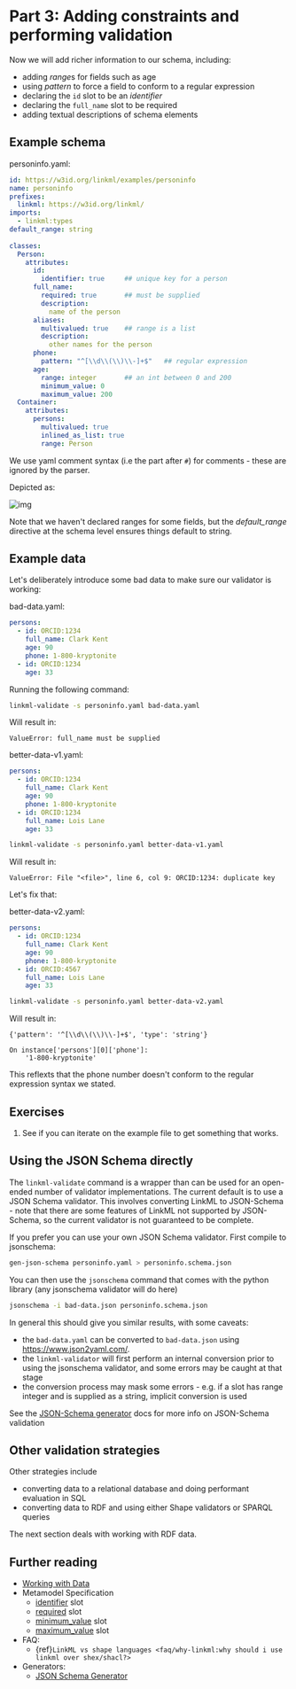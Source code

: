 # Part 3: Adding constraints and performing validation

Now we will add richer information to our schema, including:

 - adding *range*s for fields such as age
 - using *pattern* to force a field to conform to a regular expression
 - declaring the `id` slot to be an *identifier*
 - declaring the `full_name` slot to be required
 - adding textual descriptions of schema elements

## Example schema

personinfo.yaml:

```yaml
id: https://w3id.org/linkml/examples/personinfo
name: personinfo
prefixes:
  linkml: https://w3id.org/linkml/
imports:
  - linkml:types
default_range: string
  
classes:
  Person:
    attributes:
      id:
        identifier: true     ## unique key for a person
      full_name:
        required: true       ## must be supplied
        description:
          name of the person
      aliases:
        multivalued: true    ## range is a list
        description:
          other names for the person
      phone:
        pattern: "^[\\d\\(\\)\\-]+$"   ## regular expression
      age:
        range: integer       ## an int between 0 and 200
        minimum_value: 0
        maximum_value: 200
  Container:
    attributes:
      persons:
        multivalued: true
        inlined_as_list: true
        range: Person
```

We use yaml comment syntax (i.e the part after `#`) for comments - these are ignored by the parser.

Depicted as:

![img](https://yuml.me/diagram/nofunky;dir:TB/class/[Container]++-%20persons%200..*>[Person|id:string;full_name:string;aliases:string%20*;phone:string%20%3F;age:integer%20%3F],[Container])

Note that we haven't declared ranges for some fields, but the *default_range* directive at the schema level ensures things default to string.

## Example data

Let's deliberately introduce some bad data to make sure our validator is working:

bad-data.yaml:

```yaml
persons:
  - id: ORCID:1234
    full_name: Clark Kent
    age: 90
    phone: 1-800-kryptonite
  - id: ORCID:1234
    age: 33
```

Running the following command:

<!-- FAIL -->
```bash
linkml-validate -s personinfo.yaml bad-data.yaml
```

Will result in:

```
ValueError: full_name must be supplied
```

better-data-v1.yaml:

```yaml
persons:
  - id: ORCID:1234
    full_name: Clark Kent
    age: 90
    phone: 1-800-kryptonite
  - id: ORCID:1234
    full_name: Lois Lane
    age: 33
```

<!-- FAIL -->
```bash
linkml-validate -s personinfo.yaml better-data-v1.yaml
```

Will result in:

```
ValueError: File "<file>", line 6, col 9: ORCID:1234: duplicate key
```

Let's fix that:

better-data-v2.yaml:

```yaml
persons:
  - id: ORCID:1234
    full_name: Clark Kent
    age: 90
    phone: 1-800-kryptonite
  - id: ORCID:4567
    full_name: Lois Lane
    age: 33
```

<!-- FAIL -->
```bash
linkml-validate -s personinfo.yaml better-data-v2.yaml
```

Will result in:

```
{'pattern': '^[\\d\\(\\)\\-]+$', 'type': 'string'}

On instance['persons'][0]['phone']:
    '1-800-kryptonite'
```

This reflexts that the phone number doesn't conform to the regular expression syntax we stated.

## Exercises

 1. See if you can iterate on the example file to get something that works.

## Using the JSON Schema directly

The `linkml-validate` command is a wrapper than can be used for an
open-ended number of validator implementations. The current default is
to use a JSON Schema validator. This involves converting LinkML to
JSON-Schema - note that there are some features of LinkML not
supported by JSON-Schema, so the current validator is not guaranteed
to be complete.

If you prefer you can use your own JSON Schema validator. First compile to jsonschema:

```bash
gen-json-schema personinfo.yaml > personinfo.schema.json
```

You can then use the `jsonschema` command that comes with the python library (any jsonschema validator will do here)

<!-- FAIL -->
```bash
jsonschema -i bad-data.json personinfo.schema.json
```

In general this should give you similar results, with some caveats:
 - the `bad-data.yaml` can be converted to `bad-data.json` using https://www.json2yaml.com/.
 - the `linkml-validator` will first perform an internal conversion prior to using the jsonschema validator, and some errors may be caught at that stage
 - the conversion process may mask some errors - e.g. if a slot has range integer and is supplied as a string, implicit conversion is used

See the [JSON-Schema generator](../generators/json-schema) docs for more info on JSON-Schema validation

## Other validation strategies

Other strategies include

 - converting data to a relational database and doing performant evaluation in SQL
 - converting data to RDF and using either Shape validators or SPARQL queries

The next section deals with working with RDF data.

## Further reading

* [Working with Data](../data/working-with-data)
* Metamodel Specification
    * [identifier](https://w3id.org/linkml/identifier) slot
    * [required](https://w3id.org/linkml/required) slot
    * [minimum_value](https://w3id.org/linkml/minimum_value) slot    
    * [maximum_value](https://w3id.org/linkml/maximum_value) slot    
* FAQ:
    - {ref}`LinkML vs shape languages <faq/why-linkml:why should i use linkml over shex/shacl?>`
* Generators:
    - [JSON Schema Generator](../generators/json-schema)
